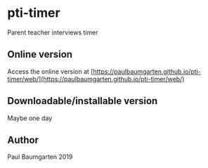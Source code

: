 # pti-timer
Parent teacher interviews timer

## Online version

Access the online version at [https://paulbaumgarten.github.io/pti-timer/web/](https://paulbaumgarten.github.io/pti-timer/web/)

## Downloadable/installable version

Maybe one day

## Author

Paul Baumgarten 2019
